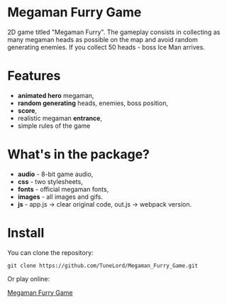 # Megaman Furry Game
2D game titled "Megaman Furry". The gameplay consists in collecting as many megaman heads as possible on the map and avoid random generating enemies. If you collect 50 heads - boss Ice Man arrives.

<strong><h1>Features</h1></strong>
* **animated hero** megaman, 
* **random generating** heads, enemies, boss position, 
* **score**, 
* realistic megaman **entrance**, 
* simple rules of the game 

<strong><h1>What's in the package?</h1></strong>
* **audio** - 8-bit game audio,
* **css** - two stylesheets,
* **fonts** - official megaman fonts,
* **images** - all images and gifs. 
* **js** - app.js -> clear original code, out.js -> webpack version.

<strong><h1>Install</h1></strong>
You can clone the repository:

`git clone https://github.com/TuneLord/Megaman_Furry_Game.git`

Or play online:

[Megaman Furry Game](https://tunelord.github.io/Megaman_Furry_Game/)
